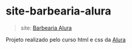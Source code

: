 # site-barbearia-alura

> site: [Barbearia Alura](https://nathrds.github.io/site-barbearia-alura/)

Projeto realizado pelo curso html e css da [Alura](www.alura.com.br)
